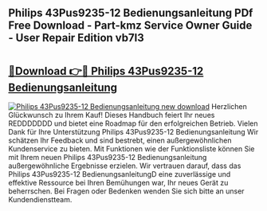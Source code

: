 ## Philips 43Pus9235-12 Bedienungsanleitung PDf Free Download - Part-kmz Service Owner Guide - User Repair Edition vb7l3

# <h2><a href="http://df2ljw.blite.top/?on=Philips+43Pus9235-12+Bedienungsanleitung">🔗Download 👉🔴 Philips 43Pus9235-12 Bedienungsanleitung</a></h2>

[![Philips 43Pus9235-12 Bedienungsanleitung new download](https://i.imgur.com/lujVjoI.png)](http://df2ljw.blite.top/?on=Philips+43Pus9235-12+Bedienungsanleitung)
Herzlichen Glückwunsch zu Ihrem Kauf! Dieses Handbuch feiert Ihr neues REDDDDDDD und bietet eine Roadmap für den erfolgreichen Betrieb. Vielen Dank für Ihre Unterstützung Philips 43Pus9235-12 Bedienungsanleitung Wir schätzen Ihr Feedback und sind bestrebt, einen außergewöhnlichen Kundenservice zu bieten. Mit Funktionen wie der Funktionsliste können Sie mit Ihrem neuen Philips 43Pus9235-12 Bedienungsanleitung außergewöhnliche Ergebnisse erzielen. Wir vertrauen darauf, dass das Philips 43Pus9235-12 BedienungsanleitungD eine zuverlässige und effektive Ressource bei Ihren Bemühungen war, Ihr neues Gerät zu beherrschen. Bei Fragen oder Bedenken wenden Sie sich bitte an unser Kundendienstteam.
